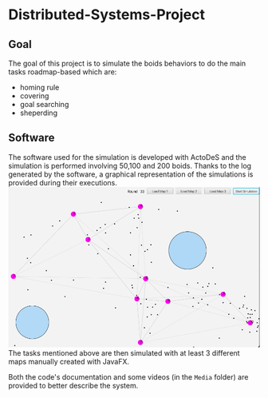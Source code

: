 # Distributed-Systems-Project
## Goal
The goal of this project is to simulate the boids behaviors to do the main tasks roadmap-based which are:
- homing rule
- covering
- goal searching
- sheperding
## Software
The software used for the simulation is developed with ActoDeS and the simulation is performed involving 50,100 and 200 boids. 
Thanks to the log generated by the software, a graphical representation of the simulations is provided during their executions.
<img src="./example.png">
The tasks mentioned above are then simulated with at least 3 different maps manually created with JavaFX.

Both the code's documentation and some videos (in the `Media` folder) are provided to better describe the system.
